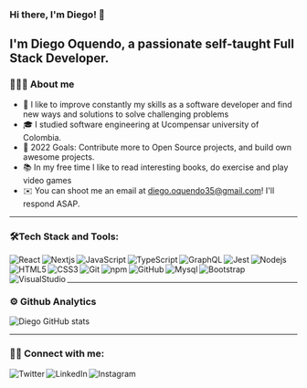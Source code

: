 ### Hi there, I'm Diego! 👋 

## I'm Diego Oquendo, a passionate self-taught Full Stack Developer.

### 👨🏻‍💻 About me 
- 🔭 I like to improve constantly my skills as a software developer and find new ways and solutions to solve challenging problems
- 🎓 I studied software engineering at Ucompensar university of Colombia. 
- 🎯 2022 Goals: Contribute more to Open Source projects, and build own awesome projects.
- 📚 In my free time I like to read interesting books, do exercise and play video games
- ✉️ You can shoot me an email at diego.oquendo35@gmail.com! I'll respond ASAP.

---

### 🛠Tech Stack and Tools:

<img align="left" alt="React" src="https://img.shields.io/badge/React-05122A?style=flat&logo=react&logoColor=007ACC" />
<img align="left" alt="Nextjs" src="https://img.shields.io/badge/next.js-000000?style=for-the-badge&logo=nextdotjs&logoColor=white" />
<img align="left" alt="JavaScript" src="https://img.shields.io/badge/Javascript-05122A?style=flat&logo=javascript&logoColor=CCCC00" />
<img align="left" alt="TypeScript" src="https://img.shields.io/badge/TypeScript-05122A?style=flat&logo=typescript&logoColor=007ACC" />
<img align="left" alt="GraphQL" src="https://img.shields.io/badge/GraphQL-05122A?style=flat&logo=graphql&logoColor=e10098" />
<img align="left" alt="Jest" src="https://img.shields.io/badge/Jest-05122A?style=flat&logo=jest&logoColor=c53c14" />
<img align="left" alt="Nodejs" src="https://img.shields.io/badge/-Node.js-05122A?style=flat&logo=node.js" />
<img align="left" alt="HTML5" src="https://img.shields.io/badge/-HTML-05122A?style=flat&logo=HTML5" />
<img align="left" alt="CSS3" src="https://img.shields.io/badge/-CSS-05122A?style=flat&logo=CSS3&logoColor=1572B6" />
<img align="left" alt="Git" src="https://img.shields.io/badge/-Git-05122A?style=flat&logo=git" />
<img align="left" alt="npm" src="https://img.shields.io/badge/-NPM-05122A?style=flat&logo=npm" />
<img align="left" alt="GitHub" src="https://img.shields.io/badge/-GitHub-05122A?style=flat&logo=github" />
<img align="left" alt="Mysql" src="https://img.shields.io/badge/MySQL-05122A?style=flat&logo=mysql&logoColor=white" />
<img align="left" alt="Bootstrap" src="https://img.shields.io/badge/-Bootstrap-05122A?style=flat&logo=bootstrap&logoColor=563D7C" />
<img align="left" alt="VisualStudio" src="https://img.shields.io/badge/-Visual%20Studio%20Code-05122A?style=flat&logo=visual-studio-code&logoColor=007ACC" />

<br />
<br />

---

### ⚙️ Github Analytics

![Diego GitHub stats](https://github-readme-stats.vercel.app/api?username=doquendob&show_icons=true&theme=radical)

---

### 🤝🏻 Connect with me:

[<img align="left" alt="Twitter" src="https://img.shields.io/badge/-@DiegoOq511337758_-1DA1F2?style=flat&logo=twitter&logoColor=white" />][twitter]
[<img align="left" alt="LinkedIn" src="https://img.shields.io/badge/-Diego%20Oquendo-0077B5?style=flat&logo=Linkedin&logoColor=white" />][linkedin]
[<img align="left" alt="Instagram" src="https://img.shields.io/badge/-@diegobfxlm_-E4405F?style=flat&logo=Instagram&logoColor=white" />][instagram]

<br />

[twitter]: https://twitter.com/DiegoOq51133758
[instagram]: https://instagram.com/diegobfxlm
[linkedin]: https://www.linkedin.com/in/diego-oquendo-beltr%C3%A1n-19317522a/
